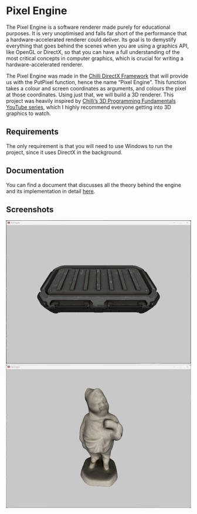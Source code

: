 # Pixel Engine

The Pixel Engine is a software renderer made purely for educational purposes. It is very unoptimised and falls far short of the performance that a hardware-accelerated renderer could deliver. Its goal is to demystify everything that goes behind the scenes when you are using a graphics API, like OpenGL or DirectX, so that you can have a full understanding of the most critical concepts in computer graphics, which is crucial for writing a hardware-accelerated renderer.

The Pixel Engine was made in the [Chilli DirectX Framework](https://github.com/planetchili/chili_framework) that will provide us with the PutPixel function, hence the name “Pixel Engine”. This function takes a colour and screen coordinates as arguments, and colours the pixel at those coordinates. Using just that, we will build a 3D renderer. This project was heavily inspired by [Chilli’s 3D Programming Fundamentals YouTube series](https://www.youtube.com/watch?v=uehGqieEbus&list=PLqCJpWy5Fohe8ucwhksiv9hTF5sfid8lA&ab_channel=ChiliTomatoNoodle), which I highly recommend everyone getting into 3D graphics to watch.

## Requirements
The only requirement is that you will need to use Windows to run the project, since it uses DirectX in the background.

## Documentation
You can find a document that discusses all the theory behind the engine and its implementation in detail [here](https://docs.google.com/document/d/1xWjy3uPwlTREEfZ6n3kIMqPDFHllUxOU0w7RhLeziE0/edit?usp=sharing).

## Screenshots
![SciFi Box](https://github.com/ivan2532/Pixel-Engine/blob/master/SciFiBoxPreview.jpg?raw=true)
![Gnome Figure](https://github.com/ivan2532/Pixel-Engine/blob/master/GnomeFigurePreview.jpg?raw=true)
